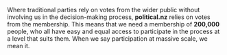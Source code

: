 Where traditional parties rely on votes from the wider public without involving us in the decision-making process, **political.nz** relies on votes from the membership. This means that we need a membership of **200,000** people, who all have easy and equal access to participate in the process at a level that suits them. When we say participation at massive scale, we mean it. 